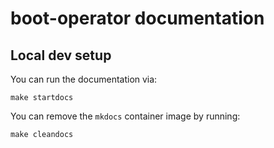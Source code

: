 # boot-operator documentation

## Local dev setup

You can run the documentation via:

```shell
make startdocs
```

You can remove the `mkdocs` container image by running:

```shell
make cleandocs
```
